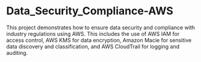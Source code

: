 # Data_Security_Compliance-AWS
This project demonstrates how to ensure data security and compliance with industry regulations using AWS. This includes the use of AWS IAM for access control, AWS KMS for data encryption, Amazon Macie for sensitive data discovery and classification, and AWS CloudTrail for logging and auditing.
